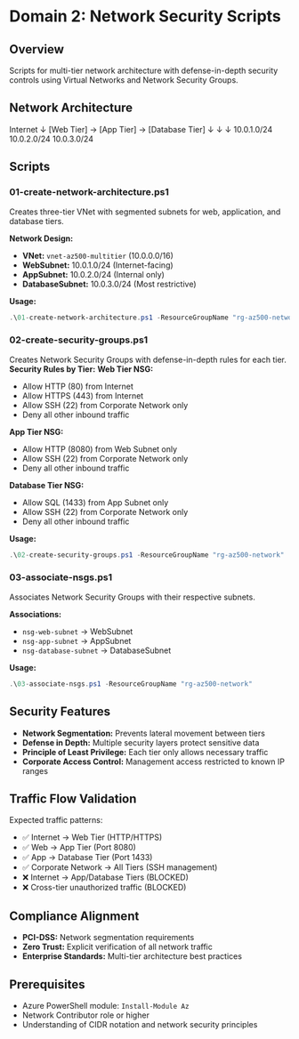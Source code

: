 # Domain 2: Network Security Scripts

## Overview
Scripts for multi-tier network architecture with defense-in-depth security controls using Virtual Networks and Network Security Groups.

## Network Architecture
Internet
    ↓
[Web Tier] → [App Tier] → [Database Tier]
    ↓             ↓             ↓
10.0.1.0/24   10.0.2.0/24   10.0.3.0/24

## Scripts

### 01-create-network-architecture.ps1
Creates three-tier VNet with segmented subnets for web, application, and database tiers.

**Network Design:**
- **VNet:** `vnet-az500-multitier` (10.0.0.0/16)
- **WebSubnet:** 10.0.1.0/24 (Internet-facing)
- **AppSubnet:** 10.0.2.0/24 (Internal only)
- **DatabaseSubnet:** 10.0.3.0/24 (Most restrictive)

**Usage:**
```powershell
.\01-create-network-architecture.ps1 -ResourceGroupName "rg-az500-network"
```

### 02-create-security-groups.ps1
Creates Network Security Groups with defense-in-depth rules for each tier.
**Security Rules by Tier:**
**Web Tier NSG:**

- Allow HTTP (80) from Internet
- Allow HTTPS (443) from Internet
- Allow SSH (22) from Corporate Network only
- Deny all other inbound traffic

**App Tier NSG:**

- Allow HTTP (8080) from Web Subnet only
- Allow SSH (22) from Corporate Network only
- Deny all other inbound traffic

**Database Tier NSG:**

- Allow SQL (1433) from App Subnet only
- Allow SSH (22) from Corporate Network only
- Deny all other inbound traffic

**Usage:**
```powershell
.\02-create-security-groups.ps1 -ResourceGroupName "rg-az500-network"
```

### 03-associate-nsgs.ps1
Associates Network Security Groups with their respective subnets.

**Associations:**
- `nsg-web-subnet` → WebSubnet
- `nsg-app-subnet` → AppSubnet
- `nsg-database-subnet` → DatabaseSubnet

**Usage:**
```powershell
.\03-associate-nsgs.ps1 -ResourceGroupName "rg-az500-network"
```

## Security Features

- **Network Segmentation:** Prevents lateral movement between tiers
- **Defense in Depth:** Multiple security layers protect sensitive data
- **Principle of Least Privilege:** Each tier only allows necessary traffic
- **Corporate Access Control:** Management access restricted to known IP ranges

## Traffic Flow Validation
Expected traffic patterns:

- ✅ Internet → Web Tier (HTTP/HTTPS)
- ✅ Web → App Tier (Port 8080)
- ✅ App → Database Tier (Port 1433)
- ✅ Corporate Network → All Tiers (SSH management)
- ❌ Internet → App/Database Tiers (BLOCKED)
- ❌ Cross-tier unauthorized traffic (BLOCKED)

## Compliance Alignment
- **PCI-DSS:** Network segmentation requirements
- **Zero Trust:** Explicit verification of all network traffic
- **Enterprise Standards:** Multi-tier architecture best practices

## Prerequisites
- Azure PowerShell module: `Install-Module Az`
- Network Contributor role or higher
- Understanding of CIDR notation and network security principles